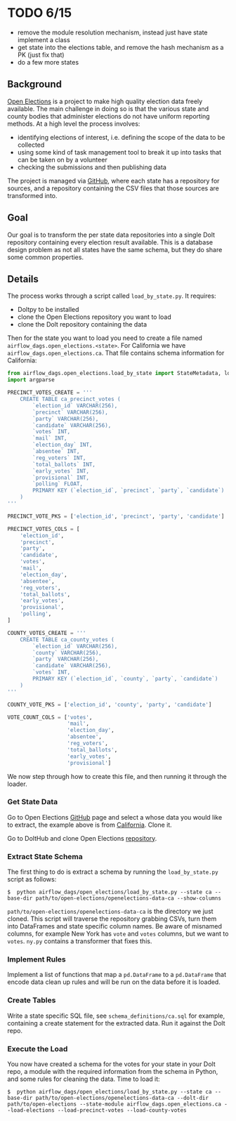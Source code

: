 # TODO 6/15
- remove the module resolution mechanism, instead just have state implement a class
- get state into the elections table, and remove the hash mechanism as a PK (just fix that)
- do a few more states

## Background
[Open Elections](http://openelections.net/) is a project to make high quality election data freely available. The main challenge in doing so is that the various state and county bodies that administer elections do not have uniform reporting methods. At a high level the process involves:
- identifying elections of interest, i.e. defining the scope of the data to be collected
- using some kind of task management tool to break it up into tasks that can be taken on by a volunteer
- checking the submissions and then publishing data

The project is managed via [GitHub](https://github.com/openelections/), where each state has a repository for sources, and a repository containing the CSV files that those sources are transformed into.

## Goal
Our goal is to transform the per state data repositories into a single Dolt repository containing every election result available. This is a database design problem as not all states have the same schema, but they do share some common properties.

## Details
The process works through a script called `load_by_state.py`. It requires:
- Doltpy to be installed
- clone the Open Elections repository you want to load
- clone the Dolt repository containing the data

Then for the state you want to load you need to create a file named `airflow_dags.open_elections.<state>`. For California we have `airflow_dags.open_elections.ca`. That file contains schema information for California:
```python 
from airflow_dags.open_elections.load_by_state import StateMetadata, load_to_dolt
import argparse

PRECINCT_VOTES_CREATE = '''
    CREATE TABLE ca_precinct_votes (
        `election_id` VARCHAR(256),
        `precinct` VARCHAR(256),
        `party` VARCHAR(256),
        `candidate` VARCHAR(256),
        `votes` INT,
        `mail` INT,
        `election_day` INT,
        `absentee` INT,
        `reg_voters` INT,
        `total_ballots` INT,
        `early_votes` INT,
        `provisional` INT,
        `polling` FLOAT,
        PRIMARY KEY (`election_id`, `precinct`, `party`, `candidate`)
    )
'''

PRECINCT_VOTE_PKS = ['election_id', 'precinct', 'party', 'candidate']

PRECINCT_VOTES_COLS = [
    'election_id',
    'precinct',
    'party',
    'candidate',
    'votes',
    'mail',
    'election_day',
    'absentee',
    'reg_voters',
    'total_ballots',
    'early_votes',
    'provisional',
    'polling',
]

COUNTY_VOTES_CREATE = '''
    CREATE TABLE ca_county_votes (
        `election_id` VARCHAR(256),
        `county` VARCHAR(256),
        `party` VARCHAR(256),
        `candidate` VARCHAR(256),
        `votes` INT,
        PRIMARY KEY (`election_id`, `county`, `party`, `candidate`)
    )
'''

COUNTY_VOTE_PKS = ['election_id', 'county', 'party', 'candidate']

VOTE_COUNT_COLS = ['votes',
                   'mail',
                   'election_day',
                   'absentee',
                   'reg_voters',
                   'total_ballots',
                   'early_votes',
                   'provisional']
```

We now step through how to create this file, and then running it through the loader.

### Get State Data
Go to Open Elections [GitHub](https://github.com/openelections) page and select a whose data you would like to extract, the example above is from [California](https://github.com/openelections/openelections-data-ca). Clone it.

Go to DoltHub and clone Open Elections [repository](https://www.dolthub.com/repositories/open-elections/elections-poc).

### Extract State Schema
The first thing to do is extract a schema by running the `load_by_state.py` script as follows:
```
$  python airflow_dags/open_elections/load_by_state.py --state ca --base-dir path/to/open-elections/openelections-data-ca --show-columns
```

`path/to/open-elections/openelections-data-ca` is the directory we just cloned. This script will traverse the repository grabbing CSVs, turn them into DataFrames and state specific column names. Be aware of misnamed columns, for example New York has `vote` and `votes` columns, but we want to `votes`. `ny.py` contains a transformer that fixes this.

### Implement Rules
Implement a list of functions that map a `pd.DataFrame` to a `pd.DataFrame` that encode data clean up rules and will be run on the data before it is loaded.

### Create Tables
Write a state specific SQL file, see `schema_definitions/ca.sql` for example, containing a create statement for the extracted data. Run it against the Dolt repo.

### Execute the Load
You now have created a schema for the votes for your state in your Dolt repo, a module with the required information from the schema in Python, and some rules for cleaning the data. Time to load it:
```
$  python airflow_dags/open_elections/load_by_state.py --state ca --base-dir path/to/open-elections/openelections-data-ca --dolt-dir path/to/open-elections --state-module airflow_dags.open_elections.ca --load-elections --load-precinct-votes --load-county-votes
```
